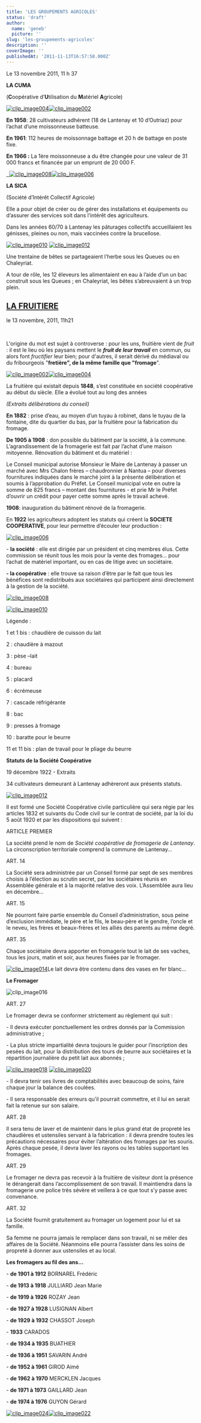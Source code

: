 ```yaml
---
title: 'LES GROUPEMENTS AGRICOLES'
status: 'draft'
author:
  name: 'geneb'
  picture: ''
slug: 'les-groupements-agricoles'
description: ''
coverImage: ''
publishedAt: '2011-11-13T16:57:58.000Z'
---
```


Le 13 novembre 2011, 11 h 37

**LA CUMA**

(**C**oopérative d’**U**tilisation du **M**atériel **A**gricole)

[![clip_image004](https://beguelins.net/blog/public/Windows-Live-Writer/97d350d174e5_14A3C/clip_image004_thumb.jpg "clip_image004")](https://beguelins.net/blog/public/Windows-Live-Writer/97d350d174e5_14A3C/clip_image004_2.jpg)[![clip_image002](https://beguelins.net/blog/public/Windows-Live-Writer/97d350d174e5_14A3C/clip_image002_thumb.jpg "clip_image002")](https://beguelins.net/blog/public/Windows-Live-Writer/97d350d174e5_14A3C/clip_image002_2.jpg)

**En 1958**: 28 cultivateurs adhérent (18 de Lantenay et 10 d’Outriaz) pour l’achat d’une moissonneuse batteuse.

**En 1961**: 112 heures de moissonnage battage et 20 h de battage en poste fixe.

**En 1966 :** La 1ère moissonneuse a du être changée pour une valeur de 31 000 francs et financée par un emprunt de 20 000 F.

[  ](https://beguelins.net/blog/public/Windows-Live-Writer/97d350d174e5_14A3C/clip_image006_2.jpg)[![clip_image008](https://beguelins.net/blog/public/Windows-Live-Writer/97d350d174e5_14A3C/clip_image008_thumb.jpg "clip_image008")](https://beguelins.net/blog/public/Windows-Live-Writer/97d350d174e5_14A3C/clip_image008_2.jpg)[![clip_image006](https://beguelins.net/blog/public/Windows-Live-Writer/97d350d174e5_14A3C/clip_image006_thumb.jpg "clip_image006")](https://beguelins.net/blog/public/Windows-Live-Writer/97d350d174e5_14A3C/clip_image006_2.jpg)

**LA SICA**

(Société d’Intérêt Collectif Agricole)

Elle a pour objet de créer ou de gérer des installations et équipements ou d’assurer des services soit dans l’intérêt des agriculteurs.

Dans les années 60/70 à Lantenay les pâturages collectifs accueillaient les génisses, pleines ou non, mais vaccinées contre la brucellose.

[![clip_image010](https://beguelins.net/blog/public/Windows-Live-Writer/97d350d174e5_14A3C/clip_image010_thumb.jpg "clip_image010")](https://beguelins.net/blog/public/Windows-Live-Writer/97d350d174e5_14A3C/clip_image010_2.jpg) [![clip_image012](https://beguelins.net/blog/public/Windows-Live-Writer/97d350d174e5_14A3C/clip_image012_thumb.jpg "clip_image012")](https://beguelins.net/blog/public/Windows-Live-Writer/97d350d174e5_14A3C/clip_image012_2.jpg)

Une trentaine de bêtes se partageaient l’herbe sous les Queues ou en Chaleyriat.      

A tour de rôle, les 12 éleveurs les alimentaient en eau à l’aide d’un un bac construit sous les Queues ; en Chaleyriat, les bêtes s’abreuvaient à un trop plein.

## [LA FRUITIERE](https://beguelins.net/blog/index.php/post/2011/11/13/LA-FRUITIERE)

le 13 novembre, 2011, 11h21

 

L'origine du mot est sujet à controverse : pour les uns, fruitière vient de *fruit* : il est le lieu où les paysans mettent le ***fruit de leur travail*** en commun, ou alors font *fructifier* leur bien; pour d'autres, il serait dérivé du médiaval ou du fribourgeois "**fretière", de la même famille que "fromage**".

[![clip_image002](https://beguelins.net/blog/public/Windows-Live-Writer/222ec7ab81d9_144CD/clip_image002_thumb.jpg "clip_image002")](https://beguelins.net/blog/public/Windows-Live-Writer/222ec7ab81d9_144CD/clip_image002_2.jpg)[![clip_image004](https://beguelins.net/blog/public/Windows-Live-Writer/222ec7ab81d9_144CD/clip_image004_thumb.jpg "clip_image004")](https://beguelins.net/blog/public/Windows-Live-Writer/222ec7ab81d9_144CD/clip_image004_2.jpg)

La fruitière qui existait depuis **1848**, s’est constituée en société coopérative au début du siècle. Elle a évolué tout au long des années

*(Extraits délibérations du conseil)*

**En 1882** : prise d’eau, au moyen d’un tuyau à robinet, dans le tuyau de la fontaine, dite du quartier du bas, par la fruitière pour la fabrication du fromage.

**De 1905 à 1908** : don possible du bâtiment par la société, à la commune. L’agrandissement de la fromagerie est fait par l’achat d’une maison mitoyenne. Rénovation du bâtiment et du matériel :

Le Conseil municipal autorise Monsieur le Maire de Lantenay à passer un marché avec Mrs Chalon frères – chaudronnier à Nantua – pour diverses fournitures indiquées dans le marché joint à la présente délibération et soumis à l’approbation du Préfet. Le Conseil municipal vote en outre la somme de 825 francs – montant des fournitures - et prie Mr le Préfet d’ouvrir un crédit pour payer cette somme après le travail achevé.

**1908**: inauguration du bâtiment rénové de la fromagerie.

En **1922** les agriculteurs adoptent les statuts qui créent la **SOCIETE COOPERATIVE**, pour leur permettre d’écouler leur production :

[![clip_image006](https://beguelins.net/blog/public/Windows-Live-Writer/222ec7ab81d9_144CD/clip_image006_thumb.jpg "clip_image006")](https://beguelins.net/blog/public/Windows-Live-Writer/222ec7ab81d9_144CD/clip_image006_2.jpg)

\- **la société** : elle est dirigée par un président et cinq membres élus. Cette commission se réunit tous les mois pour la vente des fromages… pour l’achat de matériel important, ou en cas de litige avec un sociétaire.

**- la coopérative** : elle trouve sa raison d’être par le fait que tous les bénéfices sont redistribués aux sociétaires qui participent ainsi directement à la gestion de la société.

[![clip_image008](https://beguelins.net/blog/public/Windows-Live-Writer/222ec7ab81d9_144CD/clip_image008_thumb.jpg "clip_image008")](https://beguelins.net/blog/public/Windows-Live-Writer/222ec7ab81d9_144CD/clip_image008_2.jpg)

[![clip_image010](https://beguelins.net/blog/public/Windows-Live-Writer/222ec7ab81d9_144CD/clip_image010_thumb.jpg "clip_image010")](https://beguelins.net/blog/public/Windows-Live-Writer/222ec7ab81d9_144CD/clip_image010_2.jpg)

Légende :

1 et 1 bis : chaudière de cuisson du lait

2 : chaudière à mazout

3 : pèse –lait

4 : bureau

5 : placard

6 : écrémeuse

7 : cascade réfrigérante

8 : bac

9 : presses à fromage

10 : baratte pour le beurre

11 et 11 bis : plan de travail pour le pliage du beurre

**Statuts de la Société Coopérative**

19 décembre 1922 - Extraits

34 cultivateurs demeurant à Lantenay adhèreront aux présents statuts.

[![clip_image012](https://beguelins.net/blog/public/Windows-Live-Writer/222ec7ab81d9_144CD/clip_image012_thumb.jpg "clip_image012")](https://beguelins.net/blog/public/Windows-Live-Writer/222ec7ab81d9_144CD/clip_image012_2.jpg)

Il est formé une Société Coopérative civile particulière qui sera régie par les articles 1832 et suivants du Code civil sur le contrat de société, par la loi du 5 août 1920 et par les dispositions qui suivent :

ARTICLE PREMIER

La société prend le nom de *Société coopérative de fromagerie de Lantenay*. La circonscription territoriale comprend la commune de Lantenay…

ART. 14

La Société sera administrée par un Conseil formé par sept de ses membres choisis à l’élection au scrutin secret, par les sociétaires réunis en Assemblée générale et à la majorité relative des voix. L’Assemblée aura lieu en décembre…

ART. 15

Ne pourront faire partie ensemble du Conseil d’administration, sous peine d’exclusion immédiate, le père et le fils, le beau-père et le gendre, l’oncle et le neveu, les frères et beaux-frères et les alliés des parents au même degré.

ART. 35

Chaque sociétaire devra apporter en fromagerie tout le lait de ses vaches, tous les jours, matin et soir, aux heures fixées par le fromager.

[![clip_image014](https://beguelins.net/blog/public/Windows-Live-Writer/222ec7ab81d9_144CD/clip_image014_thumb.jpg "clip_image014")](https://beguelins.net/blog/public/Windows-Live-Writer/222ec7ab81d9_144CD/clip_image014_2.jpg)Le lait devra être contenu dans des vases en fer blanc…

**Le Fromager**

![clip_image016](https://beguelins.net/blog/public/Windows-Live-Writer/222ec7ab81d9_144CD/clip_image016_thumb.jpg "clip_image016")

ART. 27

Le fromager devra se conformer strictement au règlement qui suit :

\- Il devra exécuter ponctuellement les ordres donnés par la Commission administrative ;

\- La plus stricte impartialité devra toujours le guider pour l’inscription des pesées du lait, pour la distribution des tours de beurre aux sociétaires et la répartition journalière du petit lait aux abonnés ;

[![clip_image018](https://beguelins.net/blog/public/Windows-Live-Writer/222ec7ab81d9_144CD/clip_image018_thumb.jpg "clip_image018")](https://beguelins.net/blog/public/Windows-Live-Writer/222ec7ab81d9_144CD/clip_image018_2.jpg) [![clip_image020](https://beguelins.net/blog/public/Windows-Live-Writer/222ec7ab81d9_144CD/clip_image020_3be19010-1557-4c7b-8522-f7eb3621d523.jpg "clip_image020")](http://upload.wikimedia.org/wikipedia/commons/b/be/CaveFontain08.JPG)

\- Il devra tenir ses livres de comptabilités avec beaucoup de soins, faire chaque jour la balance des coulées.

\- Il sera responsable des erreurs qu’il pourrait commettre, et il lui en serait fait la retenue sur son salaire.

ART. 28

Il sera tenu de laver et de maintenir dans le plus grand état de propreté les chaudières et ustensiles servant à la fabrication : il devra prendre toutes les précautions nécessaires pour éviter l’altération des fromages par les souris. Après chaque pesée, il devra laver les rayons ou les tables supportant les fromages.

ART. 29

Le fromager ne devra pas recevoir à la fruitière de visiteur dont la présence le dérangerait dans l’accomplissement de son travail. Il maintiendra dans la fromagerie une police très sévère et veillera à ce que tout s’y passe avec convenance.

ART. 32

La Société fournit gratuitement au fromager un logement pour lui et sa famille.

Sa femme ne pourra jamais le remplacer dans son travail, ni se mêler des affaires de la Société. Néanmoins elle pourra l’assister dans les soins de propreté à donner aux ustensiles et au local.

**Les fromagers au fil des ans…**

\- **de 1901 à 1912** BORNAREL Frédéric

\- **de 1913 à 1918** JULLIARD Jean Marie

\- **de 1919 à 1926** ROZAY Jean

\- **de 1927 à 1928** LUSIGNAN Albert

\- **de 1929 à 1932** CHASSOT Joseph

\- **1933** CARADOS

\- **de 1934 à 1935** BUATHIER

\- **de 1936 à 1951** SAVARIN André

\- **de 1952 à 1961** GIROD Aimé

\- **de 1962 à 1970** MERCKLEN Jacques

\- **de 1971 à 1973** GAILLARD Jean

\- **de 1974 à 1976** GUYON Gérard

[![clip_image024](https://beguelins.net/blog/public/Windows-Live-Writer/222ec7ab81d9_144CD/clip_image024_thumb.jpg "clip_image024")](https://beguelins.net/blog/public/Windows-Live-Writer/222ec7ab81d9_144CD/clip_image024_2.jpg)[![clip_image022](https://beguelins.net/blog/public/Windows-Live-Writer/222ec7ab81d9_144CD/clip_image022_thumb.jpg "clip_image022")](https://beguelins.net/blog/public/Windows-Live-Writer/222ec7ab81d9_144CD/clip_image022_2.jpg)